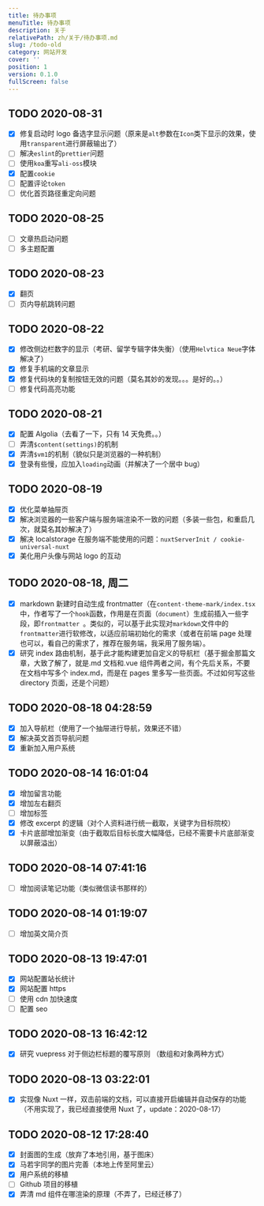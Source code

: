 ```yaml
---
title: 待办事项
menuTitle: 待办事项
description: 关于
relativePath: zh/关于/待办事项.md
slug: /todo-old
category: 网站开发
cover: ''
position: 1
version: 0.1.0
fullScreen: false
---
```


## TODO 2020-08-31

- [x] 修复启动时 logo 备选字显示问题（原来是`alt`参数在`Icon`类下显示的效果，使用`transparent`进行屏蔽输出了）
- [ ] 解决`eslint`的`prettier`问题
- [ ] 使用`koa`重写`ali-oss`模块
- [x] 配置`cookie`
- [ ] 配置评论`token`
- [ ] 优化首页路径重定向问题

## TODO 2020-08-25

- [ ] 文章热启动问题
- [ ] 多主题配置

## TODO 2020-08-23

- [x] 翻页
- [ ] 页内导航跳转问题

## TODO 2020-08-22

- [x] 修改侧边栏数字的显示（考研、留学专辑字体失衡）（使用`Helvtica Neue`字体解决了）
- [x] 修复手机端的文章显示
- [x] 修复代码块的复制按钮无效的问题（莫名其妙的发现。。。是好的。。）
- [ ] 修复代码高亮功能

## TODO 2020-08-21

- [x] 配置 Algolia（去看了一下，只有 14 天免费。。）
- [ ] 弄清`$content(settings)`的机制
- [x] 弄清`$vm1`的机制（貌似只是浏览器的一种机制）
- [x] 登录有些慢，应加入`loading`动画（并解决了一个居中 bug）

## TODO 2020-08-19

- [x] 优化菜单抽屉页
- [x] 解决浏览器的一些客户端与服务端渲染不一致的问题（多装一些包，和重启几次，就莫名其妙解决了）
- [x] 解决 localstorage 在服务端不能使用的问题：`nuxtServerInit / cookie-universal-nuxt`
- [x] 美化用户头像与网站 logo 的互动

## TODO 2020-08-18, 周二

- [x] markdown 新建时自动生成 frontmatter（在`content-theme-mark/index.tsx `中，作者写了一个`hook`函数，作用是在页面（`document`）生成前插入一些字段，即`frontmatter `。类似的，可以基于此实现对`markdown`文件中的`frontmatter`进行软修改，以适应前端初始化的需求（或者在前端 page 处理也可以，看自己的需求了，推荐在服务端，我采用了服务端）。
- [x] 研究 index 路由机制，基于此才能构建更加自定义的导航栏（基于掘金那篇文章，大致了解了，就是.md 文档和.vue 组件两者之间，有个先后关系，不要在文档中写多个 index.md，而是在 pages 里多写一些页面。不过如何写这些 directory 页面，还是个问题）

## TODO 2020-08-18 04:28:59

- [x] 加入导航栏（使用了一个抽屉进行导航，效果还不错）
- [x] 解决英文首页导航问题
- [x] 重新加入用户系统

## TODO 2020-08-14 16:01:04

- [x] 增加留言功能
- [x] 增加左右翻页
- [ ] 增加标签
- [x] 修改 excerpt 的逻辑（对个人资料进行统一截取，关键字为目标院校）
- [x] 卡片底部增加渐变（由于截取后目标长度大幅降低，已经不需要卡片底部渐变以屏蔽溢出）

## TODO 2020-08-14 07:41:16

- [ ] 增加阅读笔记功能（类似微信读书那样的）

## TODO 2020-08-14 01:19:07

- [ ] 增加英文简介页

## TODO 2020-08-13 19:47:01

- [x] 网站配置站长统计
- [x] 网站配置 https
- [ ] 使用 cdn 加快速度
- [ ] 配置 seo

## TODO 2020-08-13 16:42:12

- [x] 研究 vuepress 对于侧边栏标题的覆写原则 （数组和对象两种方式）

## TODO 2020-08-13 03:22:01

- [x] 实现像 Nuxt 一样，双击前端的文档，可以直接开启编辑并自动保存的功能（不用实现了，我已经直接使用 Nuxt 了，update：2020-08-17）

## TODO 2020-08-12 17:28:40

- [x] 封面图的生成（放弃了本地引用，基于图床）
- [x] 马若宇同学的图片完善（本地上传至阿里云）
- [x] 用户系统的移植
- [ ] Github 项目的移植
- [x] 弄清 md 组件在哪渲染的原理（不弄了，已经迁移了）
